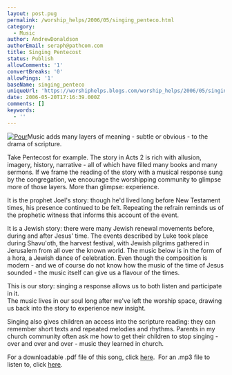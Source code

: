 ```yaml
---
layout: post.pug
permalink: /worship_helps/2006/05/singing_penteco.html 
category:
  - Music
author: AndrewDonaldson
authorEmail: seraph@pathcom.com
title: Singing Pentecost
status: Publish
allowComments: '1'
convertBreaks: '0'
allowPings: '1'
baseName: singing_penteco
uniqueUrl: 'https://worshiphelps.blogs.com/worship_helps/2006/05/singing_penteco.html '
date: 2006-05-20T17:16:39.000Z
comments: []
keywords:
  - ''
---
```

[![Pour](https://worshiphelps.blogs.com/worship_helps/images/pour.gif "Pour")](http://worshiphelps.blogs.com/.shared/image.html?/photos/uncategorized/pour.gif)Music adds many layers of meaning - subtle or obvious - to the drama of scripture.

Take Pentecost for example. The story in Acts 2 is rich with allusion, imagery, history, narrative - all of which have filled many books and many sermons. If we frame the reading of the story with a musical response sung by the congregation, we encourage the worshipping community to glimpse more of those layers. More than glimpse: experience.

It is the prophet Joel's story: though he'd lived long before New Testament times, his presence continued to be felt. Repeating the refrain reminds us of the prophetic witness that informs this account of the event.

It is a Jewish story: there were many Jewish renewal movements before, during and after Jesus' time. The events described by Luke took place during Shavu'oth, the harvest festival, with Jewish pilgrims gathered in Jerusalem from all over the known world. The music below is in the form of a hora, a Jewish dance of celebration. Even though the composition is modern - and we of course do not know how the music of the time of Jesus sounded - the music itself can give us a flavour of the times.

This is our story: singing a response allows us to both listen and participate in it.  
The music lives in our soul long after we've left the worship space, drawing us back into the story to experience new insight.

Singing also gives children an access into the scripture reading: they can remember short texts and repeated melodies and rhythms. Parents in my church community often ask me how to get their children to stop singing - over and over and over - music they learned in church.

For a downloadable .pdf file of this song, click [here](http://worshiphelps.blogs.com/Pour.pdf).  For an .mp3 file to listen to, click [here](http://worshiphelps.blogs.com/Pour.mp3).